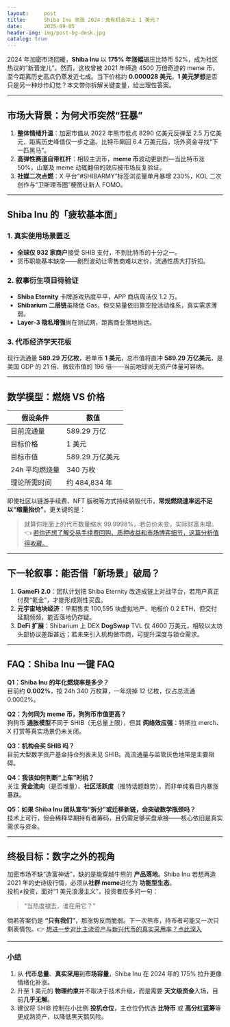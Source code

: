 ```yaml
---
layout:     post
title:      Shiba Inu 领涨 2024：真有机会冲上 1 美元？
date:       2025-09-05
header-img: img/post-bg-desk.jpg
catalog: true
---
```


2024 年加密市场回暖，**Shiba Inu** 以 **175% 年涨幅**碾压比特币 52%，成为社区热议的“新晋宠儿”。然而，这枚曾被 2021 年缔造 4500 万倍奇迹的 meme 币，至今距离历史高点仍蒸发近七成。当下价格约 **0.000028 美元**，**1 美元梦想**是否只是另一种炒作幻觉？本文带你拆解关键变量，给出理性答案。

---

## 市场大背景：为何犬币突然“狂暴”

1. **整体情绪升温**：加密市值从 2022 年熊市低点 8290 亿美元反弹至 2.5 万亿美元，距离历史峰值仅一步之遥。比特币飙回 6.4 万美元后，场外资金寻找“下一匹黑马”。  
2. **高弹性赛道自带杠杆**：相较主流币，**meme 币**波动更剧烈––当比特币涨 50%，山寨及 meme 动辄翻倍的效应被市场反复验证。  
3. **社媒二次点燃**：X 平台“#SHIBARMY”标签浏览量单月暴增 230%，KOL 二次创作与“卫斯理币圈”梗图让新人 FOMO。  

---

## Shiba Inu 的「疲软基本面」

### 1. 真实使用场景匮乏  
- **全球仅 932 家商户**接受 SHIB 支付，不到比特币的十分之一。  
- 货币职能基本缺席——剧烈波动让零售商难以定价，流通性质大打折扣。  

### 2. 叙事衍生项目待验证  
- **Shiba Eternity** 卡牌游戏热度平平，APP 商店周活仅 1.2 万。  
- **Shibarium 二层链**虽降低 Gas，但交易量依旧靠空投活动维系，真实需求薄弱。  
- **Layer-3 隐私增强**尚在测试网，距离商业落地尚远。  

### 3. 代币经济学天花板  
现行流通量 **589.29 万亿枚**，若单币 **1 美元**，总市值将直冲 **589.29 万亿美元**，是美国 GDP 的 21 倍、微软市值的 196 倍——当前地球尚无资产体量可容纳。  

---

## 数学模型：燃烧 VS 价格

| 假设条件 | 数值 |
|---|---|
| 目前流通量 | 589.29 万亿 |
| 目标价格 | 1 美元 |
| 目标市值 | 589.29 万亿美元 |
| 24h 平均燃烧量 | 340 万枚 |
| 理论所需时间 | 约 484,834 年 |

即使社区以链游手续费、NFT 版税等方式持续销毁代币，**常规燃烧速率远不足以“缩量抬价”**。更关键的是：  
> 就算你账面上的代币数量缩水 99.9998%，若总价未变，实际财富未增。👈 [若你还想了解交易手续费回购、质押收益和市场博弈细节，这篇分析值得收藏。](https://okxdog.com/)

---

## 下一轮叙事：能否借「新场景」破局？

1. **GameFi 2.0**：团队计划把 Shiba Eternity 改造成链上对战平台，若用户真正付费“氪金”，才能形成刚性买盘。  
2. **元宇宙地块经济**：早期售卖 100,595 块虚拟地产、地板价 0.2 ETH，但交付延期频频，能否落地仍存疑。  
3. **DeFi 扩展**：Shibarium 上 DEX **DogSwap** TVL 仅 4600 万美元，相较以太坊头部协议差距甚远；若未来引入机构做市商，可提升深度与锁仓需求。  

---

## FAQ：Shiba Inu 一键 FAQ

**Q1：Shiba Inu 的年化燃烧率是多少？**  
目前约 **0.002%**，按 24h 340 万枚算，一年烧掉 12 亿枚，仅占总流通 0.0002%。

**Q2：为何同为 meme 币，狗狗币市值更高？**  
狗狗币 **通胀模型**不同于 SHIB（无总量上限），但其 **网络效应强**：特斯拉 merch、X 打赏等真实场景仍未关闭。  

**Q3：机构会买 SHIB 吗？**  
目前大型数字资产基金持仓列表未见 SHIB。高流通量与监管灰色地带是主要阻碍。  

**Q4：我该如何判断“上车”时机？**  
关注 **资金流向**（是否堆量）、**社区活跃度**（推特话题趋势），而非单纯看日内暴涨暴跌。  

**Q5：如果 Shiba Inu 团队宣布“拆分”或迁移新链，会突破数学瓶颈吗？**  
技术上可行，但会稀释早期持有者筹码，且仍需足够买盘承接——核心依旧是真实需求与资金。  

---

## 终极目标：数字之外的视角

加密市场不缺“造富神话”，缺的是能穿越牛熊的 **产品落地**。Shiba Inu 若想再造 2021 年的史诗级行情，必须从**社群 meme**进化为 **功能型生态**。  
投机≠投资，面对“1 美元浪漫主义”，投资者应多问一句：  
> “当热度褪去，谁在用它？”  

倘若答案仍是 **“只有我们”**，那涨势反而脆弱。下一次熊市，持币者可能又一次只剩表情包。👉 [想进一步对比主流资产与新兴代币的真实采用率？点此深入](https://okxdog.com/)  

---

### 小结

1. 从 **代币总量**、**真实采用**到**市场容量**，Shiba Inu 在 2024 年的 175% 拉升更像情绪化补涨。  
2. 升至 1 美元的 **物理约束**并不取决于技术升级，而是需要 **天文级资金**入场，目前**几乎无解**。  
3. 建议将 SHIB 控制在小比例 **投机仓位**，主仓位仍优选 **比特币** 或 **高分红蓝筹**等更成熟资产，以降低黑天鹅风险。